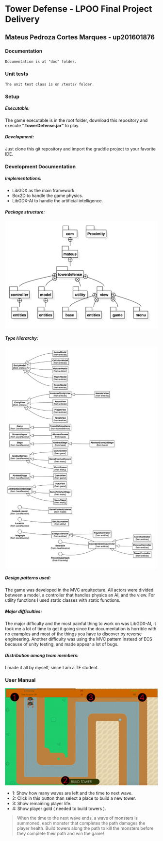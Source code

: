 # Tower Defense - LPOO Final Project Delivery
## Mateus Pedroza Cortes Marques - up201601876

### Documentation
    Documentation is at "doc" folder.
    
### Unit tests
    The unit test class is on /tests/ folder.
    
### Setup
##### Executable:
The game executable is in the root folder, download this repository and execute <b>"TowerDefense.jar"</b> to play.

##### Development:
Just clone this git repository and import the graddle project to your favorite IDE.
    
### Development Documentation

##### Implementations:
* LibGDX as the main framework.
* Box2D to handle the game physics.
* LibGDX-AI to handle the artificial intelligence.

##### Package structure:
![alt text](/images/packageStructure.png)

##### Type Hierarchy:
![alt text](/images/TypeHierarchy.png)

##### Design patterns used:
The game was developed in the MVC arquitecture. 
All actors were divided between a model, a controller that handles physics an AI, and the view.
For utility functions I used static classes with static functions.

##### Major difficulties:
 The major difficulty and the most painful thing to work on was LibGDX-AI, it took me a lot of time to get it going since the documentation is horrible with no examples and most of the things you have to discover by reverse engineering.
    Another difficulty was using the MVC pattern instead of ECS because of unity testing, and made appear a lot of bugs. 
      
##### Distribution among team members:
   I made it all by myself, since I am a TE student.
   
### User Manual
![alt text](/images/manual.png)
- 1: Show how many waves are left and the time to next wave.
- 2: Click in this button than select a place to build a new tower.
- 3: Show remaining player life.
- 4: Show player gold ( needed to build towers ).

> When the time to the next wave ends, a wave of monsters is summoned, each monster that completes the path damages the player health.
> Build towers along the path to kill the monsters before they complete their path and win the game!
    